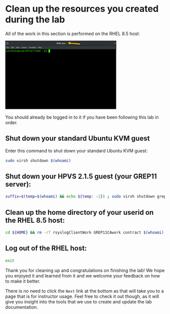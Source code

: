 # Clean up the resources you created during the lab

All of the work in this section is performed on the RHEL 8.5 host:

<img src="../../../images/RHELHost.png" width="351" height="216" />

 You should already be logged in to it if you have been following this lab in order.

## Shut down your standard Ubuntu KVM guest

Enter this command to shut down your standard Ubuntu KVM guest:

   ``` bash
   sudo virsh shutdown $(whoami)
   ```

## Shut down your HPVS 2.1.5 guest (your GREP11 server):

   ``` bash
   suffix=$(temp=$(whoami) && echo ${temp: -2}) ; sudo virsh shutdown grep11se${suffix} 
   ```

## Clean up the home directory of your userid on the RHEL 8.5 host:

   ``` bash 
   cd ${HOME} && rm -rf rsyslogClientWork GREP11CAwork contract $(whoami).dump
   ```

## Log out of the RHEL host:

   ``` bash
   exit
   ```

Thank you for cleaning up and congratulations on finishing the lab!  We hope you enjoyed it and learned from it and we welcome your feedback on how to make it better.

There is no need to click the `Next` link at the bottom as that will take you to a page that is for instructor usage.  Feel free to check it out though, as it will give you insight into the tools that we use to create and update the lab documentation. 

